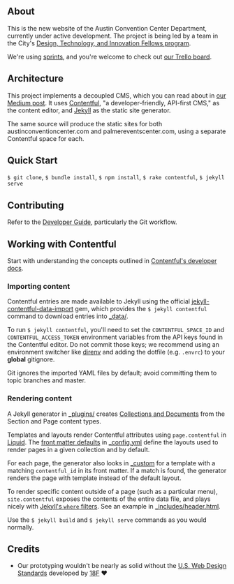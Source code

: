 ## About

This is the new website of the Austin Convention Center Department, currently under active development. The project is being led by a team in the City's [Design, Technology, and Innovation Fellows program][dti].

We're using [sprints], and you're welcome to check out [our Trello board][trello].

[dti]: http://cityofaustin.github.io/innovation-fellows/
[sprints]: https://en.wikipedia.org/wiki/Scrum_(software_development)
[trello]: https://trello.com/b/6c52YDzi/acc-pec

## Architecture

This project implements a decoupled CMS, which you can read about in [our Medium post][medium]. It uses [Contentful][], "a developer-friendly, API-first CMS," as the content editor, and [Jekyll][] as the static site generator.

The same source will produce the static sites for both austinconventioncenter.com and palmereventscenter.com, using a separate Contentful space for each.

<!-- TODO: Detail Continuous Deployment and AWS -->

[medium]: https://medium.com/city-of-austin-design-technology-innovation/how-were-thinking-about-content-management-for-city-government-88f563497096
[contentful]: https://www.contentful.com
[jekyll]: https://jekyllrb.com

## Quick Start

`$ git clone`, `$ bundle install`, `$ npm install`, `$ rake contentful`, `$ jekyll serve`

## Contributing

Refer to the [Developer Guide][], particularly the Git workflow.

[Developer Guide]: https://github.com/cityofaustin/developer-guide

## Working with Contentful

Start with understanding the concepts outlined in [Contentful's developer docs](https://www.contentful.com/developers/docs/).

<!-- TODO: Commit content model/type JSON to repo for bootstrap. -->

### Importing content

Contentful entries are made available to Jekyll using the official [jekyll-contentful-data-import][] gem, which provides the `$ jekyll contentful` command to download entries into [_data/](_data).

<!-- TODO: Add option to download the latest data from GitHub w/o Contentful keys. -->

To run `$ jekyll contentful`, you'll need to set the `CONTENTFUL_SPACE_ID` and `CONTENTFUL_ACCESS_TOKEN` environment variables from the API keys found in the Contentful editor. Do not commit those keys; we recommend using an environment switcher like [direnv][] and adding the dotfile (e.g. `.envrc`) to your **global** gitignore.

Git ignores the imported YAML files by default; avoid committing them to topic branches and master.

[jekyll-contentful-data-import]: https://github.com/contentful/jekyll-contentful-data-import
[direnv]: http://direnv.net

### Rendering content

A Jekyll generator in [_plugins/](_plugins/generators/contentful.rb) creates [Collections and Documents][collections] from the Section and Page content types.

Templates and layouts render Contentful attributes using `page.contentful` in [Liquid][]. The [front matter defaults][] in [_config.yml](_config.yml) define the layouts used to render pages in a given collection and by default.

For each page, the generator also looks in [_custom](_custom) for a template with a matching `contentful_id` in its front matter. If a match is found, the generator renders the page with template instead of the default layout.

To render specific content outside of a page (such as a particular menu), `site.contentful` exposes the contents of the entire data file, and plays nicely with [Jekyll's `where` filters][where]. See an example in [_includes/header.html](_includes/header.html).

Use the `$ jekyll build` and `$ jekyll serve` commands as you would normally.

[collections]: https://jekyllrb.com/docs/collections/
[liquid]: http://liquidmarkup.org
[front matter defaults]: https://jekyllrb.com/docs/configuration/#front-matter-defaults
[where]: https://jekyllrb.com/docs/templates/

<!-- ## Deploying (TODO) -->

## Credits

* Our prototyping wouldn't be nearly as solid without the [U.S. Web Design Standards][uswds] developed by [18F][] :heart:

[uswds]: https://standards.usa.gov
[18f]: https://github.com/18f/web-design-standards

